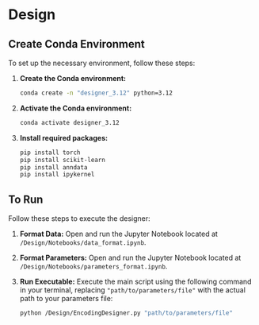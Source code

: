# Design

## Create Conda Environment

To set up the necessary environment, follow these steps:

1.  **Create the Conda environment:**
    ```bash
    conda create -n "designer_3.12" python=3.12
    ```

2.  **Activate the Conda environment:**
    ```bash
    conda activate designer_3.12
    ```

3.  **Install required packages:**
    ```bash
    pip install torch
    pip install scikit-learn
    pip install anndata
    pip install ipykernel
    ```

## To Run

Follow these steps to execute the designer:

1.  **Format Data:**
    Open and run the Jupyter Notebook located at `/Design/Notebooks/data_format.ipynb`.

2.  **Format Parameters:**
    Open and run the Jupyter Notebook located at `/Design/Notebooks/parameters_format.ipynb`.

3.  **Run Executable:**
    Execute the main script using the following command in your terminal, replacing `"path/to/parameters/file"` with the actual path to your parameters file:
    ```bash
    python /Design/EncodingDesigner.py "path/to/parameters/file"
    ```